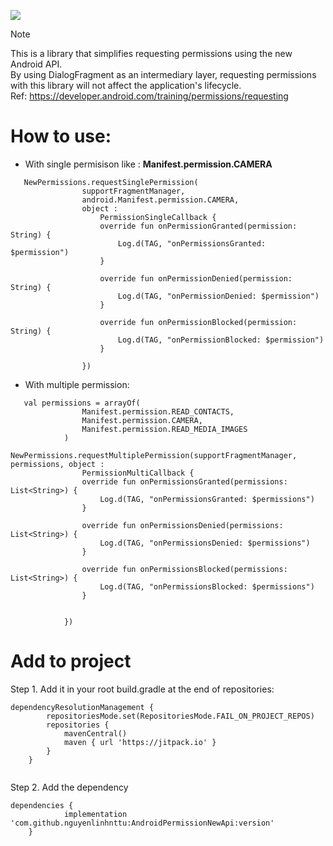 [![](https://jitpack.io/v/nguyenlinhnttu/AndroidPermissionNewApi.svg)](https://jitpack.io/#nguyenlinhnttu/AndroidPermissionNewApi)
> [!NOTE]
> This is a library that simplifies requesting permissions using the new Android API.<br>
> By using DialogFragment as an intermediary layer, requesting permissions with this library will not affect the application's lifecycle.<br>
> Ref: https://developer.android.com/training/permissions/requesting


# **How to use:**
- With single permisison like :  **Manifest.permission.CAMERA**
```
   NewPermissions.requestSinglePermission(
                supportFragmentManager,
                android.Manifest.permission.CAMERA,
                object :
                    PermissionSingleCallback {
                    override fun onPermissionGranted(permission: String) {
                        Log.d(TAG, "onPermissionsGranted: $permission")
                    }

                    override fun onPermissionDenied(permission: String) {
                        Log.d(TAG, "onPermissionDenied: $permission")
                    }

                    override fun onPermissionBlocked(permission: String) {
                        Log.d(TAG, "onPermissionBlocked: $permission")
                    }

                })
```
- With multiple permission:
```
   val permissions = arrayOf(
                Manifest.permission.READ_CONTACTS,
                Manifest.permission.CAMERA,
                Manifest.permission.READ_MEDIA_IMAGES
            )
            NewPermissions.requestMultiplePermission(supportFragmentManager, permissions, object :
                PermissionMultiCallback {
                override fun onPermissionsGranted(permissions: List<String>) {
                    Log.d(TAG, "onPermissionsGranted: $permissions")
                }

                override fun onPermissionsDenied(permissions: List<String>) {
                    Log.d(TAG, "onPermissionsDenied: $permissions")
                }

                override fun onPermissionsBlocked(permissions: List<String>) {
                    Log.d(TAG, "onPermissionsBlocked: $permissions")
                }


            })
```
# **Add to project**
Step 1. Add it in your root build.gradle at the end of repositories:
```
dependencyResolutionManagement {
		repositoriesMode.set(RepositoriesMode.FAIL_ON_PROJECT_REPOS)
		repositories {
			mavenCentral()
			maven { url 'https://jitpack.io' }
		}
	}


```
Step 2. Add the dependency
```
dependencies {
	        implementation 'com.github.nguyenlinhnttu:AndroidPermissionNewApi:version'
	}

```
